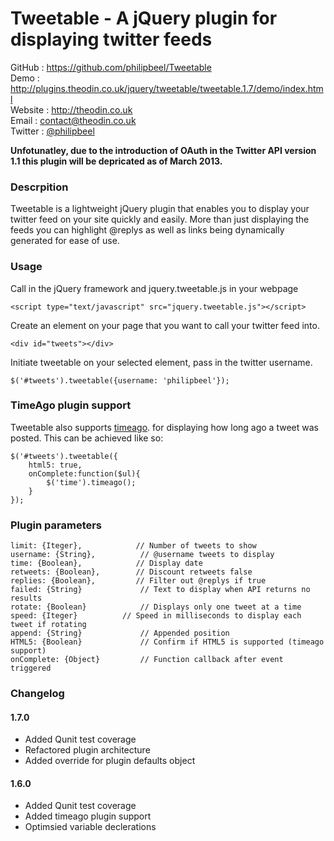 Tweetable - A jQuery plugin for displaying twitter feeds
========================================================

GitHub  : https://github.com/philipbeel/Tweetable<br/>
Demo    : http://plugins.theodin.co.uk/jquery/tweetable/tweetable.1.7/demo/index.html<br/>
Website : http://theodin.co.uk<br/>
Email   : contact@theodin.co.uk<br/>
Twitter : [@philipbeel](https://twitter.com/philipbeel)<br/>

**Unfotunatley, due to the introduction of OAuth in the Twitter API version 1.1 this plugin will be depricated as of March 2013.**

### Descrpition
Tweetable is a lightweight jQuery plugin that enables you to display your twitter feed on your site quickly and easily. More than just displaying the feeds you can highlight @replys as well as links being dynamically generated for ease of use.

### Usage
Call in the jQuery framework and jquery.tweetable.js in your webpage

	<script type="text/javascript" src="jquery.tweetable.js"></script>

Create an element on your page that you want to call your twitter feed into.

	<div id="tweets"></div>

Initiate tweetable on your selected element, pass in the twitter username.

	$('#tweets').tweetable({username: 'philipbeel'});

### TimeAgo plugin support
Tweetable also supports [timeago](https://github.com/rmm5t/jquery-timeago). for displaying how long ago a tweet was posted. This can be achieved like so:

	$('#tweets').tweetable({
		html5: true,
		onComplete:function($ul){
			$('time').timeago();
		}
	});


### Plugin parameters

	limit: {Iteger},            // Number of tweets to show
	username: {String},     	 // @username tweets to display
	time: {Boolean},            // Display date
	retweets: {Boolean},        // Discount retweets false
	replies: {Boolean},         // Filter out @replys if true
	failed: {String}			 // Text to display when API returns no results
	rotate: {Boolean}			 // Displays only one tweet at a time
	speed: {Iteger}		     // Speed in milliseconds to display each tweet if rotating
	append: {String}			 // Appended position
	HTML5: {Boolean}			 // Confirm if HTML5 is supported (timeago support)
	onComplete: {Object}		 // Function callback after event triggered

### Changelog

#### 1.7.0 
* Added Qunit test coverage
* Refactored plugin architecture 
* Added override for plugin defaults object

#### 1.6.0
* Added Qunit test coverage
* Added timeago plugin support
* Optimsied variable declerations



